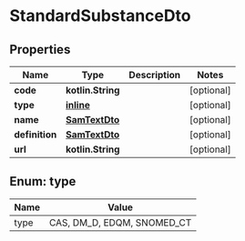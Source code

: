 
# StandardSubstanceDto

## Properties
Name | Type | Description | Notes
------------ | ------------- | ------------- | -------------
**code** | **kotlin.String** |  |  [optional]
**type** | [**inline**](#TypeEnum) |  |  [optional]
**name** | [**SamTextDto**](SamTextDto.md) |  |  [optional]
**definition** | [**SamTextDto**](SamTextDto.md) |  |  [optional]
**url** | **kotlin.String** |  |  [optional]


<a name="TypeEnum"></a>
## Enum: type
Name | Value
---- | -----
type | CAS, DM_D, EDQM, SNOMED_CT
